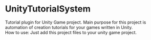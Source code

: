 # UnityTutorialSystem
Tutorial plugin for Unity Game project. Main purpose for this project is automation of creation tutorials for your games written in Unity.\
How to use: Just add this project files to your unity game project.
